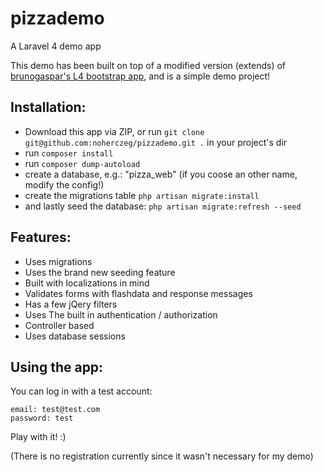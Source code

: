 pizzademo
=========

A Laravel 4 demo app

This demo has been built on top of a modified version (extends) of [brunogaspar's L4 bootstrap app](https://github.com/brunogaspar), and is a simple demo project!


## Installation:
- Download this app via ZIP, or run `git clone git@github.com:noherczeg/pizzademo.git .` in your project's dir
- run `composer install`
- run `composer dump-autoload`
- create a database, e.g.: "pizza_web" (if you coose an other name, modify the config!)
- create the migrations table `php artisan migrate:install`
- and lastly seed the database: `php artisan migrate:refresh --seed`

## Features:
- Uses migrations
- Uses the brand new seeding feature
- Built with localizations in mind
- Validates forms with flashdata and response messages
- Has a few jQery filters
- Uses The built in authentication / authorization
- Controller based
- Uses database sessions

## Using the app:
You can log in with a test account:
```
email: test@test.com
password: test
```

Play with it! :)

(There is no registration currently since it wasn't necessary for my demo)